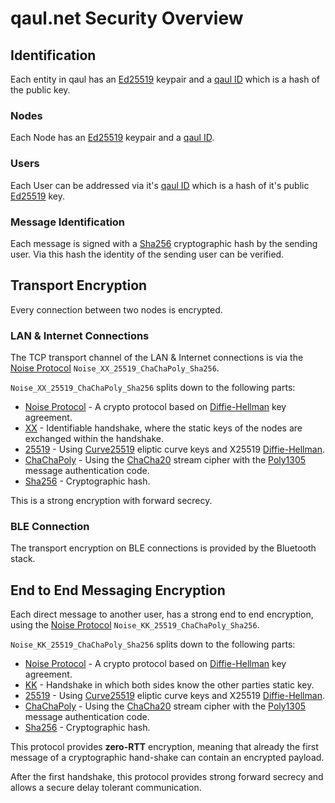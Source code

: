 # qaul.net Security Overview

## Identification

Each entity in qaul has an [Ed25519] keypair and a [qaul ID] which is a hash of the public key.

### Nodes

Each Node has an [Ed25519] keypair and a [qaul ID].

### Users

Each User can be addressed via it's [qaul ID] which is a hash of it's public [Ed25519] key.

### Message Identification

Each message is signed with a [Sha256] cryptographic hash by the sending user.
Via this hash the identity of the sending user can be verified.

## Transport Encryption

Every connection between two nodes is encrypted.

### LAN & Internet Connections

The TCP transport channel of the LAN & Internet connections is via the [Noise Protocol] `Noise_XX_25519_ChaChaPoly_Sha256`.

`Noise_XX_25519_ChaChaPoly_Sha256` splits down to the following parts:

* [Noise Protocol] - A crypto protocol based on [Diffie-Hellman] key agreement.
* [XX] - Identifiable handshake, where the static keys of the nodes are exchanged within the handshake.
* [25519][Curve25519] - Using [Curve25519] eliptic curve keys and X25519 [Diffie-Hellman].
* [ChaChaPoly] - Using the [ChaCha20][ChaChaPoly] stream cipher with the [Poly1305] message authentication code.
* [Sha256] - Cryptographic hash.

This is a strong encryption with forward secrecy.

### BLE Connection

The transport encryption on BLE connections is provided by the Bluetooth stack.

## End to End Messaging Encryption

Each direct message to another user, has a strong end to end encryption, using the [Noise Protocol] `Noise_KK_25519_ChaChaPoly_Sha256`.

`Noise_KK_25519_ChaChaPoly_Sha256` splits down to the following parts:

* [Noise Protocol] - A crypto protocol based on [Diffie-Hellman] key agreement.
* [KK] - Handshake in which both sides know the other parties static key.
* [25519][Curve25519] - Using [Curve25519] eliptic curve keys and X25519 [Diffie-Hellman].
* [ChaChaPoly] - Using the [ChaCha20][ChaChaPoly] stream cipher with the [Poly1305] message authentication code.
* [Sha256] - Cryptographic hash.

This protocol provides **zero-RTT** encryption, meaning that already the first message of a cryptographic hand-shake can contain an encrypted payload.

After the first handshake, this protocol provides strong forward secrecy and allows a secure delay tolerant communication.

[Ed25519]: <https://en.wikipedia.org/wiki/EdDSA#Ed25519>
[Curve25519]: <https://en.wikipedia.org/wiki/Curve25519>
[Noise Protocol]: <https://noiseprotocol.org/noise.html>
[XX]: <https://noiseexplorer.com/patterns/XX/>
[KK]: <https://noiseexplorer.com/patterns/KK/>
[ChaChaPoly]: <https://en.wikipedia.org/wiki/ChaCha20-Poly1305>
[Poly1305]: <https://en.wikipedia.org/wiki/Poly1305>
[Sha256]: <https://en.wikipedia.org/wiki/SHA-2>
[Diffie-Hellman]: <https://en.wikipedia.org/wiki/Diffie%E2%80%93Hellman_key_exchange>
[qaul ID]: qaulId.md
